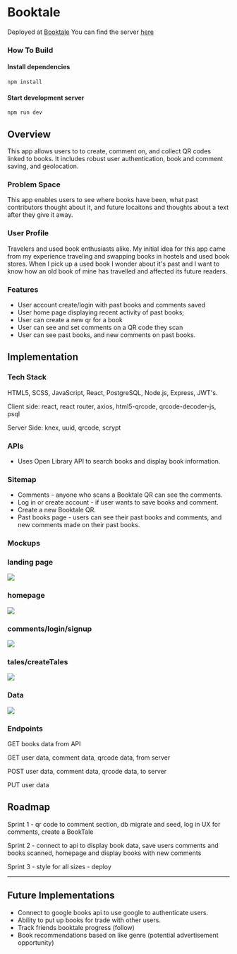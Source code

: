 # Booktale

Deployed at [Booktale](https://booktale.netlify.app)
You can find the server [here](https://github.com/adamdebrouwere/adam-debrouwere-capstone-booktale-serve)

### How To Build

#### Install dependencies
```npm install```

#### Start development server
```npm run dev```

## Overview

This app allows users to to create, comment on, and collect QR codes linked to books. It includes robust user authentication, book and comment saving, and geolocation. 

### Problem Space

This app enables users to see where books have been, what past contributors thought about it, and future locaitons and thoughts about a text after they give it away.

### User Profile

Travelers and used book enthusiasts alike. My initial idea for this app came from my experience traveling and swapping books in hostels and used book stores. When I pick up a used book I wonder about it's past and I want to know how an old book of mine has travelled and affected its future readers. 

### Features

- User account create/login with past books and comments saved 
- User home page displaying recent activity of past books;
- User can create a new qr for a book
- User can see and set comments on a QR code they scan
- User can see past books, and new comments on past books.

## Implementation

### Tech Stack

HTML5, SCSS, JavaScript, React, PostgreSQL, Node.js, Express, JWT's.

Client side: react, react router, axios, html5-qrcode, qrcode-decoder-js, psql

Server Side: knex, uuid, qrcode, scrypt

### APIs

- Uses Open Library API to search books and display book information.

### Sitemap

- Comments - anyone who scans a Booktale QR can see the comments.
- Log in or create account - if user wants to save books and comment.
- Create a new Booktale QR.
- Past books page - users can see their past books and comments, and new comments made on their past books.

### Mockups

### landing page
![](public/mockups/Landing.jpg)

### homepage
![](public/mockups/homepage.jpg)


### comments/login/signup
![](public/mockups//comments-login-signup.jpg)

### tales/createTales
![](public/mockups//tales-create.jpg)


### Data

![](public/data/dataLayoutForBookTale.png)

### Endpoints

GET books data from API

GET user data, comment data, qrcode data, from server

POST user data, comment data, qrcode data, to server

PUT user data

## Roadmap

Sprint 1 - qr code to comment section, db migrate and seed, log in UX for comments, create a BookTale

Sprint 2 - connect to api to display book data, save users comments and books scanned, homepage and display books with new comments

Sprint 3 -  style for all sizes - deploy

---

## Future Implementations

- Connect to google books api to use google to authenticate users. 
- Ability to put up books for trade with other users. 
- Track friends booktale progress (follow)
- Book recommendations based on like genre (potential advertisement opportunity)
